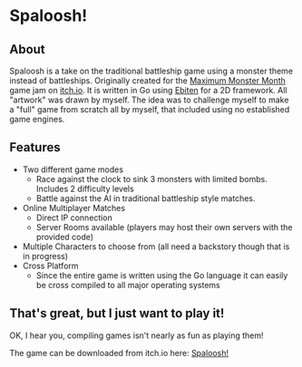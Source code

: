 # Spaloosh!

## About
Spaloosh is a take on the traditional battleship game using a monster theme instead of battleships. Originally created for the [Maximum Monster Month](https://itch.io/jam/maximum-monster-month) game jam on [itch.io](https://itch.io). It is written in Go using [Ebiten](https://github.com/hajimehoshi/ebiten) for a 2D framework. All "artwork" was drawn by myself. The idea was to challenge myself to make a "full" game from scratch all by myself, that included using no established game engines.

## Features
* Two different game modes
  * Race against the clock to sink 3 monsters with limited bombs. Includes 2 difficulty levels
  * Battle against the AI in traditional battleship style matches.
* Online Multiplayer Matches
  * Direct IP connection
  * Server Rooms available (players may host their own servers with the provided code)
* Multiple Characters to choose from (all need a backstory though that is in progress)
* Cross Platform
  * Since the entire game is written using the Go language it can easily be cross compiled to all major operating systems
  
## That's great, but I just want to play it!
OK, I hear you, compiling games isn't nearly as fun as playing them!


The game can be downloaded from itch.io here: [Spaloosh!](https://atolverderben.itch.io/spaloosh)
